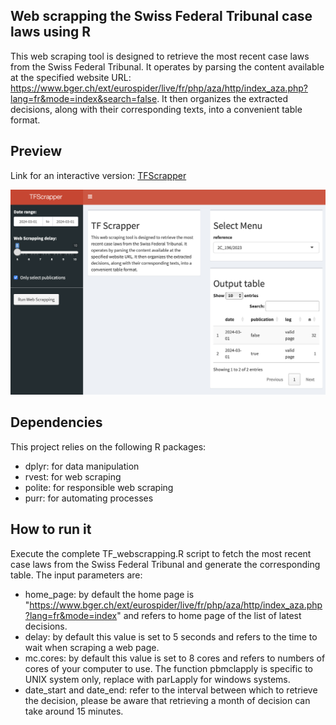 
## Web scrapping the Swiss Federal Tribunal case laws using R

This web scraping tool is designed to retrieve the most recent case laws from the Swiss Federal Tribunal. It operates by parsing the content available at the specified website URL: https://www.bger.ch/ext/eurospider/live/fr/php/aza/http/index_aza.php?lang=fr&mode=index&search=false. It then organizes the extracted decisions, along with their corresponding texts, into a convenient table format.


## Preview

Link for an interactive version:   [TFScrapper](https://andres-am.shinyapps.io/TFScrappeR/)

![Alt text](preview.png)

## Dependencies

This project relies on the following R packages:

- dplyr: for data manipulation
- rvest: for web scraping
- polite: for responsible web scraping 
- purr: for automating processes

## How to run it 

Execute the complete TF_webscrapping.R script to fetch the most recent case laws from the Swiss Federal Tribunal and generate the corresponding table.
The input parameters are: 

- home_page: by default the home page is "https://www.bger.ch/ext/eurospider/live/fr/php/aza/http/index_aza.php?lang=fr&mode=index" and refers to home page of the list of latest decisions.
- delay: by default this value is set to 5 seconds and refers to the time to wait when scraping a web page.
- mc.cores: by default this value is set to 8 cores and refers to numbers of cores of your computer to use. The function pbmclapply is specific to UNIX system only, replace with parLapply for windows systems.
- date_start and date_end: refer to the interval between which to retrieve the decision, please be aware that retrieving a month of decision can take around 15 minutes.
